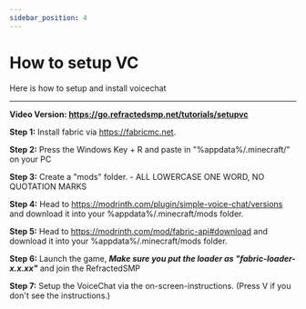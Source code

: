 ```yaml
---
sidebar_position: 4
---
```


# How to setup VC

Here is how to setup and install voicechat

--------------------------------------------------------------------------------------------------

**Video Version: https://go.refractedsmp.net/tutorials/setupvc**

**Step 1:** Install fabric via https://fabricmc.net.

**Step 2:** Press the Windows Key + R and paste in "%appdata%/.minecraft/" on your PC

**Step 3:** Create a "mods" folder. -  ALL LOWERCASE ONE WORD, NO QUOTATION MARKS

**Step 4:** Head to https://modrinth.com/plugin/simple-voice-chat/versions and download it into your %appdata%/.minecraft/mods folder.

**Step 5:** Head to https://modrinth.com/mod/fabric-api#download and download it into your %appdata%/.minecraft/mods folder.

**Step 6:** Launch the game, ***Make sure you put the loader as "fabric-loader-x.x.xx"*** and join the RefractedSMP

**Step 7:** Setup the VoiceChat via the on-screen-instructions. (Press V if you don't see the instructions.)